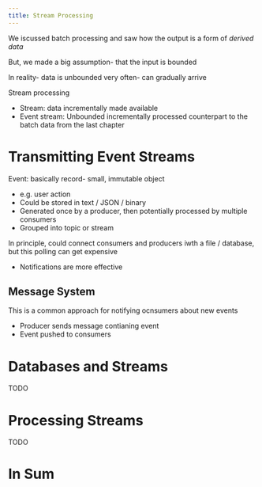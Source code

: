 ```yaml
---
title: Stream Processing
---
```

We iscussed batch processing and saw how the output is a form of *derived data*

But, we made a big assumption- that the input is bounded

In reality- data is unbounded very often- can gradually arrive

Stream processing
- Stream: data incrementally made available
- Event stream: Unbounded incrementally processed counterpart to the batch data from the last chapter

# Transmitting Event Streams
Event: basically record- small, immutable object
- e.g. user action
- Could be stored in text / JSON / binary
- Generated once by a producer, then potentially processed by multiple consumers
- Grouped into topic or stream

In principle, could connect consumers and producers iwth a file / database, but this polling can get expensive 
- Notifications are more effective

## Message System
This is a common approach for notifying ocnsumers about new events
- Producer sends message contianing event
- Event pushed to consumers





# Databases and Streams
TODO

# Processing Streams
TODO

# In Sum
